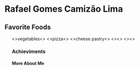 <!DOCTYPE html>
<html>
<head>
<title>Page Title</title>
</head>
<body>

<h1>Rafael Gomes Camizão Lima</h1>
<b><h2>Favorite Foods</h2></b>
<ol>
<>vegetables<>
<>pizza<>
<>cheese pastry<>
<><>
<><><b><b>

<h3>Achieviments</h3> 

<h4>More About Me</h4> 
  
</body>
</html>
